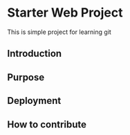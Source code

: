 # Starter Web Project

This is simple project for learning git

## Introduction

## Purpose

## Deployment

## How to contribute